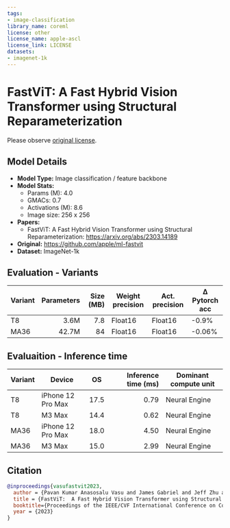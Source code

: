 ```yaml
---
tags:
- image-classification
library_name: coreml
license: other
license_name: apple-ascl
license_link: LICENSE
datasets:
- imagenet-1k
---
```

# FastViT: A Fast Hybrid Vision Transformer using Structural Reparameterization

Please observe [original license](https://github.com/apple/ml-fastvit/blob/8af5928238cab99c45f64fc3e4e7b1516b8224ba/LICENSE).

## Model Details
- **Model Type:** Image classification / feature backbone
- **Model Stats:**
  - Params (M): 4.0
  - GMACs: 0.7
  - Activations (M): 8.6
  - Image size: 256 x 256
- **Papers:**
  - FastViT: A Fast Hybrid Vision Transformer using Structural Reparameterization: https://arxiv.org/abs/2303.14189
- **Original:** https://github.com/apple/ml-fastvit
- **Dataset:** ImageNet-1k

## Evaluation - Variants

| Variant                                                 | Parameters | Size (MB) | Weight precision | Act. precision | Δ Pytorch acc |
| ------------------------------------------------------- | ---------: | --------: | ---------------- | -------------- | ------------- |
| T8                                                      |      3.6M  |       7.8 | Float16          | Float16        |  -0.9%        |
| MA36                                                    |      42.7M |        84 | Float16          | Float16        | -0.06%        |



## Evaluaition - Inference time

| Variant | Device               | OS   | Inference time (ms) | Dominant compute unit |
| ------- | -------------------- | ---- | ------------------: | --------------------- |
|    T8   | iPhone 12 Pro Max    | 17.5 |                0.79 | Neural Engine         |
|    T8   | M3 Max               | 14.4 |                0.62 | Neural Engine         |
|   MA36  | iPhone 12 Pro Max    | 18.0 |                4.50 | Neural Engine         |
|   MA36  | M3 Max               | 15.0 |                2.99 | Neural Engine         |

## Citation
```bibtex
@inproceedings{vasufastvit2023,
  author = {Pavan Kumar Anasosalu Vasu and James Gabriel and Jeff Zhu and Oncel Tuzel and Anurag Ranjan},
  title = {FastViT:  A Fast Hybrid Vision Transformer using Structural Reparameterization},
  booktitle={Proceedings of the IEEE/CVF International Conference on Computer Vision},
  year = {2023}
}
```
